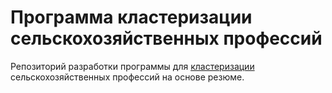 # Программа кластеризации сельскохозяйственных профессий
Репозиторий разработки программы для [кластеризации](https://rshbdigital.ru/agrocode-hack/agrocode-hack2023-task3) сельскохозяйственных профессий на основе резюме.

